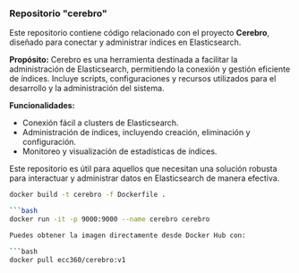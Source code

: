 ### Repositorio "cerebro"

Este repositorio contiene código relacionado con el proyecto **Cerebro**, diseñado para conectar y administrar índices en Elasticsearch.

**Propósito:**
Cerebro es una herramienta destinada a facilitar la administración de Elasticsearch, permitiendo la conexión y gestión eficiente de índices. Incluye scripts, configuraciones y recursos utilizados para el desarrollo y la administración del sistema.

**Funcionalidades:**
- Conexión fácil a clusters de Elasticsearch.
- Administración de índices, incluyendo creación, eliminación y configuración.
- Monitoreo y visualización de estadísticas de índices.

Este repositorio es útil para aquellos que necesitan una solución robusta para interactuar y administrar datos en Elasticsearch de manera efectiva.
```bash
docker build -t cerebro -f Dockerfile .

```bash
docker run -it -p 9000:9000 --name cerebro cerebro

Puedes obtener la imagen directamente desde Docker Hub con:

```bash
docker pull ecc360/cerebro:v1
